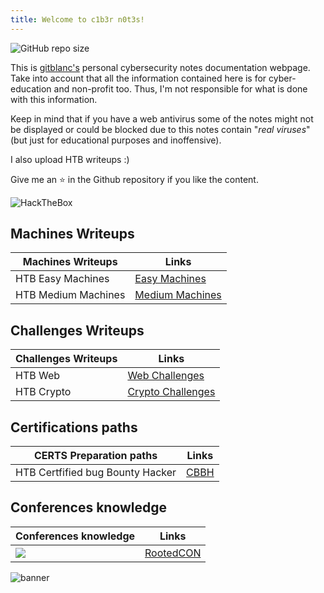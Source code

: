 ```yaml
---
title: Welcome to c1b3r n0t3s!
---
```

![GitHub repo size](https://img.shields.io/github/repo-size/gitblanc/c1b3rn0t3s?style=for-the-badge&color=red)

This is [gitblanc's](https://github.com/gitblanc/) personal cybersecurity notes documentation webpage. Take into account that all the information contained here is for cyber-education and non-profit too. Thus, I'm not responsible for what is done with this information.

Keep in mind that if you have a web antivirus some of the notes might not be displayed or could be blocked due to this notes contain "*real viruses*" (but just for educational purposes and inoffensive).

I also upload HTB writeups :)

Give me an ⭐️ in the Github repository if you like the content.

<img src="https://www.hackthebox.eu/badge/image/1842544" alt="HackTheBox">

## Machines Writeups

| Machines Writeups   | Links                                                                                |
| ------------------- | ------------------------------------------------------------------------------------ |
| HTB Easy Machines   | [Easy Machines](https://gitblanc.github.io/c1b3rn0t3s/writeups/HackTheBox/Easy/)     |
| HTB Medium Machines | [Medium Machines](https://gitblanc.github.io/c1b3rn0t3s/writeups/HackTheBox/Medium/) |

## Challenges Writeups

| Challenges Writeups | Links                                                                         |
| ------------------- | ----------------------------------------------------------------------------- |
| HTB Web             | [Web Challenges](https://gitblanc.github.io/c1b3rn0t3s/challenges/web/)       |
| HTB Crypto          | [Crypto Challenges](https://gitblanc.github.io/c1b3rn0t3s/challenges/crypto/) |

## Certifications paths

| CERTS Preparation paths          | Links                                                   |
| -------------------------------- | ------------------------------------------------------- |
| HTB Certfified bug Bounty Hacker | [CBBH](https://gitblanc.github.io/c1b3rn0t3s/tags/CBBH) |

## Conferences knowledge

| Conferences knowledge                    | Links                                                             |
| ---------------------------------------- | ----------------------------------------------------------------- |
| ![](Pasted%20image%2020250309224059.png) | [RootedCON](https://gitblanc.github.io/c1b3rn0t3s/tags/RootedCON) |


<script data-goatcounter="https://gitblanc.goatcounter.com/count"
        async src="//gc.zgo.at/count.js"></script>


![banner](img/banner.jpg)
